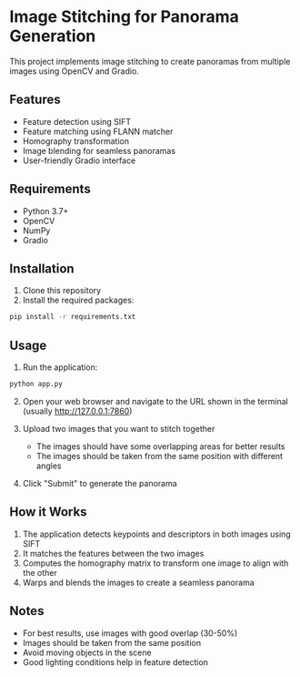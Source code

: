# Image Stitching for Panorama Generation

This project implements image stitching to create panoramas from multiple images using OpenCV and Gradio.

## Features

- Feature detection using SIFT
- Feature matching using FLANN matcher
- Homography transformation
- Image blending for seamless panoramas
- User-friendly Gradio interface

## Requirements

- Python 3.7+
- OpenCV
- NumPy
- Gradio

## Installation

1. Clone this repository
2. Install the required packages:
```bash
pip install -r requirements.txt
```

## Usage

1. Run the application:
```bash
python app.py
```

2. Open your web browser and navigate to the URL shown in the terminal (usually http://127.0.0.1:7860)

3. Upload two images that you want to stitch together
   - The images should have some overlapping areas for better results
   - The images should be taken from the same position with different angles

4. Click "Submit" to generate the panorama

## How it Works

1. The application detects keypoints and descriptors in both images using SIFT
2. It matches the features between the two images
3. Computes the homography matrix to transform one image to align with the other
4. Warps and blends the images to create a seamless panorama

## Notes

- For best results, use images with good overlap (30-50%)
- Images should be taken from the same position
- Avoid moving objects in the scene
- Good lighting conditions help in feature detection 